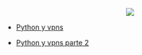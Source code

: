 <p align="center">
	<img src="https://sh3llcon.org/wp-content/uploads/2020/11/logos272_color_fondonegro.jpg" />
</p>

* [Python y vpns](https://sh3llcon.org/usando-vpns-y-python-para-crear-una-pool/)

* [Python y vpns parte 2](null)

